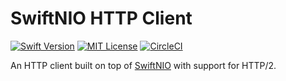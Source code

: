 # SwiftNIO HTTP Client
[![Swift Version](https://img.shields.io/badge/Swift-5-orange.svg)](http://swift.org)
[![MIT License](https://img.shields.io/badge/license-MIT-brightgreen.svg)](https://github.com/emarashliev/swift-nio-http-client/blob/master/LICENSE)
[![CircleCI](https://circleci.com/gh/emarashliev/swift-nio-http-client/tree/master.svg?style=svg&circle-token=eb02a1213e0e3aab44195dacb4980108d1ad52a3)](https://circleci.com/gh/emarashliev/swift-nio-http-client/tree/master)

An HTTP client built on top of [SwiftNIO](https://github.com/apple/swift-nio) with support for HTTP/2.
